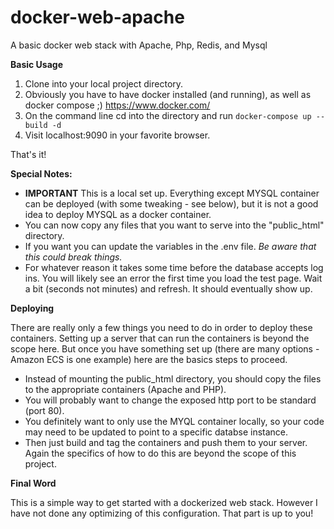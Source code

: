 # docker-web-apache
A basic docker web stack with Apache, Php, Redis, and Mysql

**Basic Usage**

1. Clone into your local project directory.
2. Obviously you have to have docker installed (and running), as well as docker compose ;) https://www.docker.com/
3. On the command line cd into the directory and run `docker-compose up --build -d`
4. Visit localhost:9090 in your favorite browser.

That's it!

**Special Notes:**

- **IMPORTANT** This is a local set up. Everything except MYSQL container can be deployed (with some tweaking - see below), but it is not a good idea to deploy MYSQL as a docker container.
- You can now copy any files that you want to serve into the "public_html" directory.
- If you want you can update the variables in the .env file. *Be aware that this could break things.*
- For whatever reason it takes some time before the database accepts log ins. You will likely see an error the first time you load the test page. Wait a bit (seconds not minutes) and refresh. It should eventually show up.

**Deploying**

There are really only a few things you need to do in order to deploy these containers. Setting up a server that can run the containers is beyond the scope here. But once you have something set up (there are many options - Amazon ECS is one example) here are the basics steps to proceed.
- Instead of mounting the public_html directory, you should copy the files to the appropriate containers (Apache and PHP).
- You will probably want to change the exposed http port to be standard (port 80).
- You definitely want to only use the MYQL container locally, so your code may need to be updated to point to a specific databse instance.
- Then just build and tag the containers and push them to your server. Again the specifics of how to do this are beyond the scope of this project. 

**Final Word**

This is a simple way to get started with a dockerized web stack. However I have not done any optimizing of this configuration. That part is up to you! 
